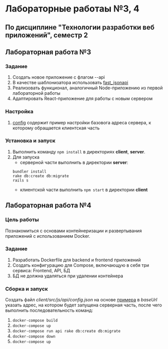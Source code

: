 # Лабораторные работаы №3, 4 #
## По дисциплине "Технологии разработки веб приложений", семестр 2 ##
## Лабораторная работа №3 ##
### Задание ###
1. Создать новое приложение с флагом --api
1. В качестве шаблонизатора использовать [fast_jsonapi](https://github.com/Netflix/fast_jsonapi)
1. Реализовать функционал, аналогичный Node-приложению из первой лабораторной работы
1. Адаптировать React-приложение для работы с новым сервером


### Настройка ###
1. [config](client/src/js/api/config.json.sample) содержит пример настройки базовога адреса сервера, к которому обращается клиентская часть

### Установка и запуск ###
1. Выполнить команду `npm install` в директориях **client**, **server**.
1. Для запуска
    * серверной части выполнить в директории **server**:
    ```
    bundler install
    rake db:create db:migrate
    rails s
    ```
    * клиентской части выполнить `npm start` в директории **client**

## Лабораторная работа №4 ##
### Цель работы ###
Познакомиться с основами контейнеризации и развертывания приложений с использованием Docker.

### Задание ###
1. Разработать Dockerfile для backend и frontend приложений
1. Создать конфигурацию для Compose, включающую в себя три сервиса: Frontend, API, БД
1. БД не должна удаляться при удалении контейнера

### Сборка и запуск ###
Создать файл *client/src/js/api/config.json* на основе [примера](client/src/js/api/config.json.sample)
в *baseUrl* указать адрес, на котором будет запущена серверная часть, после чего выполнить последовательность команд:

1. `docker-compose build`
1. `docker-compose up`
1. `docker-compose run api rake db:create db:migrate`
1. `docker-compose down`
1. `docker-compose up`